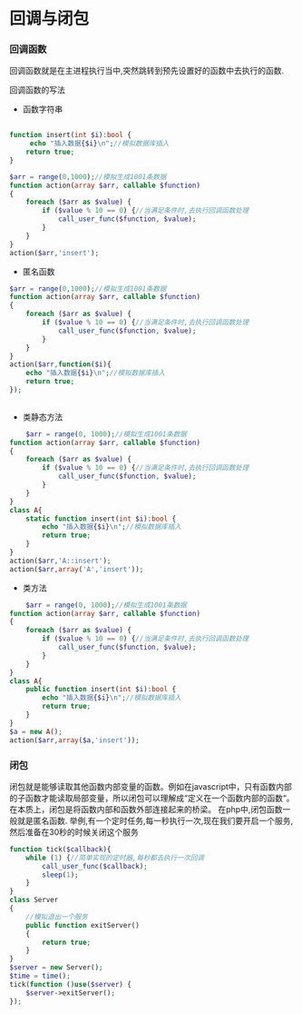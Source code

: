 # 回调与闭包

### 回调函数
回调函数就是在主进程执行当中,突然跳转到预先设置好的函数中去执行的函数.

回调函数的写法
- 函数字符串
```php
        
function insert(int $i):bool {
     echo "插入数据{$i}\n";//模拟数据库插入
    return true;
}

$arr = range(0,1000);//模拟生成1001条数据
function action(array $arr, callable $function)
{
    foreach ($arr as $value) {
        if ($value % 10 == 0) {//当满足条件时,去执行回调函数处理
            call_user_func($function, $value);
        }
    }
}
action($arr,'insert');

```     

- 匿名函数
```php
$arr = range(0,1000);//模拟生成1001条数据
function action(array $arr, callable $function)
{
    foreach ($arr as $value) {
        if ($value % 10 == 0) {//当满足条件时,去执行回调函数处理
            call_user_func($function, $value);
        }
    }
}
action($arr,function($i){
    echo "插入数据{$i}\n";//模拟数据库插入
    return true;
});
    
```


- 类静态方法

```php
    $arr = range(0, 1000);//模拟生成1001条数据
function action(array $arr, callable $function)
{
    foreach ($arr as $value) {
        if ($value % 10 == 0) {//当满足条件时,去执行回调函数处理
            call_user_func($function, $value);
        }
    }
}
class A{
    static function insert(int $i):bool {
        echo "插入数据{$i}\n";//模拟数据库插入
        return true;
    }
}
action($arr,'A::insert');
action($arr,array('A','insert'));

```

- 类方法
```php
    $arr = range(0, 1000);//模拟生成1001条数据
function action(array $arr, callable $function)
{
    foreach ($arr as $value) {
        if ($value % 10 == 0) {//当满足条件时,去执行回调函数处理
            call_user_func($function, $value);
        }
    }
}
class A{
    public function insert(int $i):bool {
        echo "插入数据{$i}\n";//模拟数据库插入
        return true;
    }
}
$a = new A();
action($arr,array($a,'insert'));

```

### 闭包

闭包就是能够读取其他函数内部变量的函数。例如在javascript中，只有函数内部的子函数才能读取局部变量，所以闭包可以理解成“定义在一个函数内部的函数“。在本质上，闭包是将函数内部和函数外部连接起来的桥梁。 在php中,闭包函数一般就是匿名函数. 举例,有一个定时任务,每一秒执行一次,现在我们要开启一个服务,然后准备在30秒的时候关闭这个服务

```php
function tick($callback){
    while (1) {//简单实现的定时器,每秒都去执行一次回调
        call_user_func($callback);
        sleep(1);
    }
}
class Server
{
    //模拟退出一个服务
    public function exitServer()
    {
        return true;
    }
}
$server = new Server();
$time = time();
tick(function ()use($server) {
    $server->exitServer();
});
```
